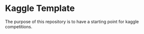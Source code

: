 # Kaggle Template
The purpose of this repository is to have a starting point for kaggle competitions.
